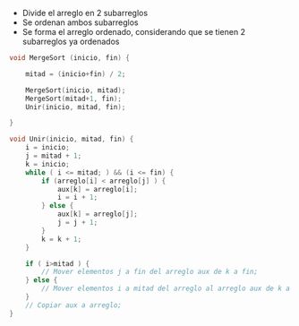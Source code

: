 - Divide el arreglo en 2 subarreglos
- Se ordenan ambos subarreglos
- Se forma el arreglo ordenado, considerando que se tienen 2 subarreglos ya ordenados

```c++
void MergeSort (inicio, fin) {

	mitad = (inicio+fin) / 2;

	MergeSort(inicio, mitad);
	MergeSort(mitad+1, fin);
	Unir(inicio, mitad, fin);

}

void Unir(inicio, mitad, fin) {
	i = inicio;
	j = mitad + 1;
	k = inicio;
	while ( i <= mitad; ) && (i <= fin) {
		if (arreglo[i] < arreglo[j] ) {
			aux[k] = arreglo[i];
			i = i + 1;
		} else {
			aux[k] = arreglo[j];
			j = j + 1;
		}
		k = k + 1;
	}

	if ( i>mitad ) {
		// Mover elementos j a fin del arreglo aux de k a fin;
	} else {
		// Mover elementos i a mitad del arreglo al arreglo aux de k a fin;
	}
	// Copiar aux a arreglo;
}
```